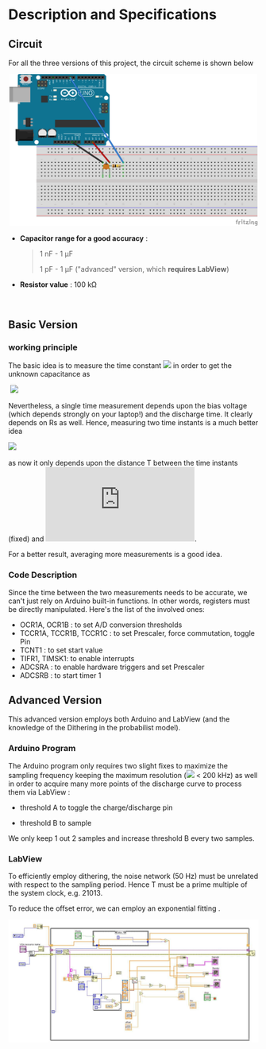 # Description and Specifications

## Circuit

For all the three versions of this project, the circuit scheme is shown below
<p align="center">
  <img src="scheme.png" width="500" title="hover text">
</p>

* **Capacitor range for a good accuracy** : 

  > 1 nF - 1 &mu;F  
  >
  > 1 pF - 1 &mu;F ("advanced" version, which **requires LabView**) 

* **Resistor value** : 100 k&Omega;   

​	

## Basic Version

### working principle

The basic idea is to measure the time constant ![](https://latex.codecogs.com/svg.latex?\tau) in order to get the unknown capacitance as

​														 ![](https://latex.codecogs.com/svg.latex?C_x=\frac{\tau}{R_s})

Nevertheless, a single time measurement depends upon the bias voltage (which depends strongly on your laptop!) and the discharge time. It clearly depends on Rs as well. Hence, measuring two time instants is a much better idea

![](https://latex.codecogs.com/svg.latex?C_x=\frac{\tau}{R_s}=\frac{T}{R_slog(V_0/V_1)})

as now it only depends upon the distance T between the time instants (fixed) and ![](https://latex.codecogs.com/svg.latex?V_0/V_1).

For a better result, averaging more measurements is a good idea.

### Code Description

Since the time between the two measurements needs to be accurate, we can't just rely on Arduino built-in functions. In other words, registers must be directly manipulated. Here's the list of the involved ones:

* OCR1A, OCR1B : to set A/D conversion thresholds
* TCCR1A, TCCR1B, TCCR1C : to set Prescaler, force commutation, toggle Pin
* TCNT1 : to set start value
* TIFR1, TIMSK1: to enable interrupts
* ADCSRA : to enable hardware triggers and set Prescaler 
* ADCSRB : to start timer 1



## Advanced Version

This advanced version employs both Arduino and LabView (and the knowledge of the Dithering in the probabilist model). 

### Arduino Program 

The Arduino program only requires two slight fixes to maximize the sampling frequency  keeping the maximum resolution (![](https://latex.codecogs.com/svg.latex?f_{AD}) < 200 kHz) as well in order to acquire many more points of the discharge curve to process them via LabView :

* threshold A to toggle the charge/discharge pin

* threshold B to sample 

We only keep 1 out 2 samples and increase threshold B every two samples.

### LabView 

To efficiently employ dithering, the noise network (50 Hz) must be unrelated with respect to the sampling period. Hence T must be a prime multiple of the system clock, e.g. 21013.

To reduce the offset error, we can employ an exponential fitting .

<p align="center">
  <img src="labview.jpg" width="1000" title="hover text">
</p>

